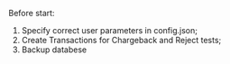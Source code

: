 Before start:
1. Specify correct user parameters in config.json;
2. Create Transactions for Chargeback and Reject tests;
3. Backup databese